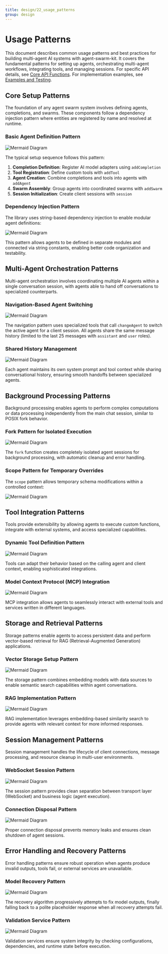 ```yaml
---
title: design/22_usage_patterns
group: design
---
```


# Usage Patterns

This document describes common usage patterns and best practices for building multi-agent AI systems with agent-swarm-kit. It covers the fundamental patterns for setting up agents, orchestrating multi-agent workflows, integrating tools, and managing sessions. For specific API details, see [Core API Functions](./32_Core_API_Functions.md). For implementation examples, see [Examples and Testing](./27_Examples_and_Testing.md).

## Core Setup Patterns

The foundation of any agent swarm system involves defining agents, completions, and swarms. These components follow a dependency injection pattern where entities are registered by name and resolved at runtime.

### Basic Agent Definition Pattern

![Mermaid Diagram](./diagrams\22_Usage_Patterns_0.svg)

The typical setup sequence follows this pattern:

1. **Completion Definition**: Register AI model adapters using `addCompletion`
2. **Tool Registration**: Define custom tools with `addTool` 
3. **Agent Creation**: Combine completions and tools into agents with `addAgent`
4. **Swarm Assembly**: Group agents into coordinated swarms with `addSwarm`
5. **Session Initialization**: Create client sessions with `session`

### Dependency Injection Pattern

The library uses string-based dependency injection to enable modular agent definitions:

![Mermaid Diagram](./diagrams\22_Usage_Patterns_1.svg)

This pattern allows agents to be defined in separate modules and connected via string constants, enabling better code organization and testability.

## Multi-Agent Orchestration Patterns

Multi-agent orchestration involves coordinating multiple AI agents within a single conversation session, with agents able to hand off conversations to specialized counterparts.

### Navigation-Based Agent Switching

![Mermaid Diagram](./diagrams\22_Usage_Patterns_2.svg)

The navigation pattern uses specialized tools that call `changeAgent` to switch the active agent for a client session. All agents share the same message history (limited to the last 25 messages with `assistant` and `user` roles).

### Shared History Management

![Mermaid Diagram](./diagrams\22_Usage_Patterns_3.svg)

Each agent maintains its own system prompt and tool context while sharing conversational history, ensuring smooth handoffs between specialized agents.

## Background Processing Patterns

Background processing enables agents to perform complex computations or data processing independently from the main chat session, similar to POSIX fork behavior.

### Fork Pattern for Isolated Execution

![Mermaid Diagram](./diagrams\22_Usage_Patterns_4.svg)

The `fork` function creates completely isolated agent sessions for background processing, with automatic cleanup and error handling.

### Scope Pattern for Temporary Overrides

The `scope` pattern allows temporary schema modifications within a controlled context:

![Mermaid Diagram](./diagrams\22_Usage_Patterns_5.svg)

## Tool Integration Patterns

Tools provide extensibility by allowing agents to execute custom functions, integrate with external systems, and access specialized capabilities.

### Dynamic Tool Definition Pattern

![Mermaid Diagram](./diagrams\22_Usage_Patterns_6.svg)

Tools can adapt their behavior based on the calling agent and client context, enabling sophisticated integrations.

### Model Context Protocol (MCP) Integration

![Mermaid Diagram](./diagrams\22_Usage_Patterns_7.svg)

MCP integration allows agents to seamlessly interact with external tools and services written in different languages.

## Storage and Retrieval Patterns

Storage patterns enable agents to access persistent data and perform vector-based retrieval for RAG (Retrieval-Augmented Generation) applications.

### Vector Storage Setup Pattern

![Mermaid Diagram](./diagrams\22_Usage_Patterns_8.svg)

The storage pattern combines embedding models with data sources to enable semantic search capabilities within agent conversations.

### RAG Implementation Pattern

![Mermaid Diagram](./diagrams\22_Usage_Patterns_9.svg)

RAG implementation leverages embedding-based similarity search to provide agents with relevant context for more informed responses.

## Session Management Patterns

Session management handles the lifecycle of client connections, message processing, and resource cleanup in multi-user environments.

### WebSocket Session Pattern

![Mermaid Diagram](./diagrams\22_Usage_Patterns_10.svg)

The session pattern provides clean separation between transport layer (WebSocket) and business logic (agent execution).

### Connection Disposal Pattern

![Mermaid Diagram](./diagrams\22_Usage_Patterns_11.svg)

Proper connection disposal prevents memory leaks and ensures clean shutdown of agent sessions.

## Error Handling and Recovery Patterns

Error handling patterns ensure robust operation when agents produce invalid outputs, tools fail, or external services are unavailable.

### Model Recovery Pattern

![Mermaid Diagram](./diagrams\22_Usage_Patterns_12.svg)

The recovery algorithm progressively attempts to fix model outputs, finally falling back to a polite placeholder response when all recovery attempts fail.

### Validation Service Pattern

![Mermaid Diagram](./diagrams\22_Usage_Patterns_13.svg)

Validation services ensure system integrity by checking configurations, dependencies, and runtime state before execution.
